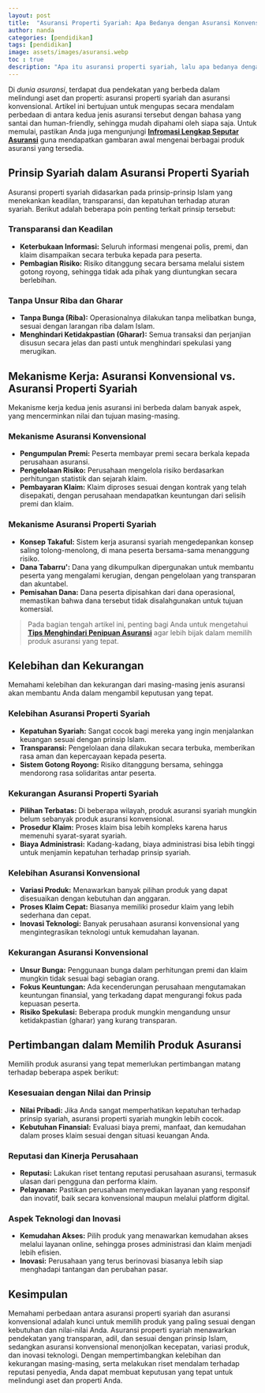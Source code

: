 ```yaml
---
layout: post
title:  "Asuransi Properti Syariah: Apa Bedanya dengan Asuransi Konvensional?"
author: nanda
categories: [pendidikan]
tags: [pendidikan]
image: assets/images/asuransi.webp
toc : true
description: "Apa itu asuransi properti syariah, lalu apa bedanya dengan asuransi konvensional? kelebihannya serta kekurangannya masing-masing"
---
```


Di *dunia asuransi*, terdapat dua pendekatan yang berbeda dalam melindungi aset dan properti: asuransi properti syariah dan asuransi konvensional. Artikel ini bertujuan untuk mengupas secara mendalam perbedaan di antara kedua jenis asuransi tersebut dengan bahasa yang santai dan human-friendly, sehingga mudah dipahami oleh siapa saja. Untuk memulai, pastikan Anda juga mengunjungi **[Infromasi Lengkap Seputar Asuransi](http://insuranceresourcecenter.net/)** guna mendapatkan gambaran awal mengenai berbagai produk asuransi yang tersedia.

## Prinsip Syariah dalam Asuransi Properti Syariah
Asuransi properti syariah didasarkan pada prinsip-prinsip Islam yang menekankan keadilan, transparansi, dan kepatuhan terhadap aturan syariah. Berikut adalah beberapa poin penting terkait prinsip tersebut:

### Transparansi dan Keadilan
- **Keterbukaan Informasi:** Seluruh informasi mengenai polis, premi, dan klaim disampaikan secara terbuka kepada para peserta.
- **Pembagian Risiko:** Risiko ditanggung secara bersama melalui sistem gotong royong, sehingga tidak ada pihak yang diuntungkan secara berlebihan.

### Tanpa Unsur Riba dan Gharar
- **Tanpa Bunga (Riba):** Operasionalnya dilakukan tanpa melibatkan bunga, sesuai dengan larangan riba dalam Islam.
- **Menghindari Ketidakpastian (Gharar):** Semua transaksi dan perjanjian disusun secara jelas dan pasti untuk menghindari spekulasi yang merugikan.

## Mekanisme Kerja: Asuransi Konvensional vs. Asuransi Properti Syariah
Mekanisme kerja kedua jenis asuransi ini berbeda dalam banyak aspek, yang mencerminkan nilai dan tujuan masing-masing.

### Mekanisme Asuransi Konvensional
- **Pengumpulan Premi:** Peserta membayar premi secara berkala kepada perusahaan asuransi.
- **Pengelolaan Risiko:** Perusahaan mengelola risiko berdasarkan perhitungan statistik dan sejarah klaim.
- **Pembayaran Klaim:** Klaim diproses sesuai dengan kontrak yang telah disepakati, dengan perusahaan mendapatkan keuntungan dari selisih premi dan klaim.

### Mekanisme Asuransi Properti Syariah
- **Konsep Takaful:** Sistem kerja asuransi syariah mengedepankan konsep saling tolong-menolong, di mana peserta bersama-sama menanggung risiko.
- **Dana Tabarru':** Dana yang dikumpulkan dipergunakan untuk membantu peserta yang mengalami kerugian, dengan pengelolaan yang transparan dan akuntabel.
- **Pemisahan Dana:** Dana peserta dipisahkan dari dana operasional, memastikan bahwa dana tersebut tidak disalahgunakan untuk tujuan komersial.

>Pada bagian tengah artikel ini, penting bagi Anda untuk mengetahui **[Tips Menghindari Penipuan Asuransi](http://insuranceresourcecenter.net/review/menghindari-penipuan-asuransi-dan-memilih-penyedia-terpercaya/)** agar lebih bijak dalam memilih produk asuransi yang tepat.

## Kelebihan dan Kekurangan
Memahami kelebihan dan kekurangan dari masing-masing jenis asuransi akan membantu Anda dalam mengambil keputusan yang tepat.

### Kelebihan Asuransi Properti Syariah
- **Kepatuhan Syariah:** Sangat cocok bagi mereka yang ingin menjalankan keuangan sesuai dengan prinsip Islam.
- **Transparansi:** Pengelolaan dana dilakukan secara terbuka, memberikan rasa aman dan kepercayaan kepada peserta.
- **Sistem Gotong Royong:** Risiko ditanggung bersama, sehingga mendorong rasa solidaritas antar peserta.

### Kekurangan Asuransi Properti Syariah
- **Pilihan Terbatas:** Di beberapa wilayah, produk asuransi syariah mungkin belum sebanyak produk asuransi konvensional.
- **Prosedur Klaim:** Proses klaim bisa lebih kompleks karena harus memenuhi syarat-syarat syariah.
- **Biaya Administrasi:** Kadang-kadang, biaya administrasi bisa lebih tinggi untuk menjamin kepatuhan terhadap prinsip syariah.

### Kelebihan Asuransi Konvensional
- **Variasi Produk:** Menawarkan banyak pilihan produk yang dapat disesuaikan dengan kebutuhan dan anggaran.
- **Proses Klaim Cepat:** Biasanya memiliki prosedur klaim yang lebih sederhana dan cepat.
- **Inovasi Teknologi:** Banyak perusahaan asuransi konvensional yang mengintegrasikan teknologi untuk kemudahan layanan.

### Kekurangan Asuransi Konvensional
- **Unsur Bunga:** Penggunaan bunga dalam perhitungan premi dan klaim mungkin tidak sesuai bagi sebagian orang.
- **Fokus Keuntungan:** Ada kecenderungan perusahaan mengutamakan keuntungan finansial, yang terkadang dapat mengurangi fokus pada kepuasan peserta.
- **Risiko Spekulasi:** Beberapa produk mungkin mengandung unsur ketidakpastian (gharar) yang kurang transparan.

## Pertimbangan dalam Memilih Produk Asuransi
Memilih produk asuransi yang tepat memerlukan pertimbangan matang terhadap beberapa aspek berikut:

### Kesesuaian dengan Nilai dan Prinsip
- **Nilai Pribadi:** Jika Anda sangat memperhatikan kepatuhan terhadap prinsip syariah, asuransi properti syariah mungkin lebih cocok.
- **Kebutuhan Finansial:** Evaluasi biaya premi, manfaat, dan kemudahan dalam proses klaim sesuai dengan situasi keuangan Anda.

### Reputasi dan Kinerja Perusahaan
- **Reputasi:** Lakukan riset tentang reputasi perusahaan asuransi, termasuk ulasan dari pengguna dan performa klaim.
- **Pelayanan:** Pastikan perusahaan menyediakan layanan yang responsif dan inovatif, baik secara konvensional maupun melalui platform digital.

### Aspek Teknologi dan Inovasi
- **Kemudahan Akses:** Pilih produk yang menawarkan kemudahan akses melalui layanan online, sehingga proses administrasi dan klaim menjadi lebih efisien.
- **Inovasi:** Perusahaan yang terus berinovasi biasanya lebih siap menghadapi tantangan dan perubahan pasar.

## Kesimpulan
Memahami perbedaan antara asuransi properti syariah dan asuransi konvensional adalah kunci untuk memilih produk yang paling sesuai dengan kebutuhan dan nilai-nilai Anda. Asuransi properti syariah menawarkan pendekatan yang transparan, adil, dan sesuai dengan prinsip Islam, sedangkan asuransi konvensional menonjolkan kecepatan, variasi produk, dan inovasi teknologi. Dengan mempertimbangkan kelebihan dan kekurangan masing-masing, serta melakukan riset mendalam terhadap reputasi penyedia, Anda dapat membuat keputusan yang tepat untuk melindungi aset dan properti Anda.
